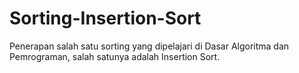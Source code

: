 # Sorting-Insertion-Sort
Penerapan salah satu sorting yang dipelajari di Dasar Algoritma dan Pemrograman, salah satunya adalah Insertion Sort.
